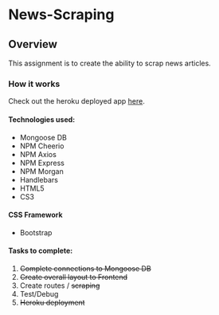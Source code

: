 # News-Scraping

## Overview

This assignment is to create the ability to scrap news articles.

### How it works

Check out the heroku deployed app [here](https://stark-woodland-30366.herokuapp.com/).

#### Technologies used:
- Mongoose DB
- NPM Cheerio
- NPM Axios
- NPM Express
- NPM Morgan
- Handlebars
- HTML5
- CS3

#### CSS Framework
- Bootstrap

#### Tasks to complete:
1. ~~Complete connections to Mongoose DB~~
1. ~~Create overall layout to Frontend~~
1. Create routes / ~~scraping~~
1. Test/Debug
1. ~~Heroku deployment~~